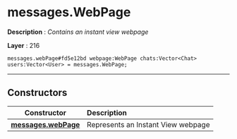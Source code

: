 # messages.WebPage

**Description** : *Contains an instant view webpage*

**Layer** : 216

```tl
messages.webPage#fd5e12bd webpage:WebPage chats:Vector<Chat> users:Vector<User> = messages.WebPage;
```

---

## Constructors

| Constructor | Description |
| :---: | :--- |
| [**messages.webPage**](constructor/messages.webPage) | Represents an Instant View webpage |